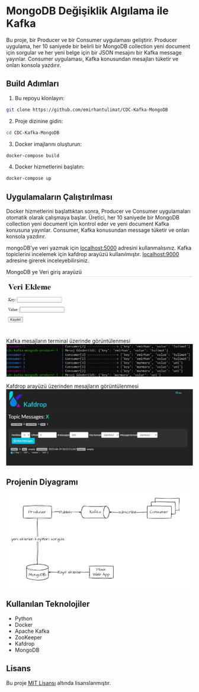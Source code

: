 # MongoDB Değişiklik Algılama ile Kafka

Bu proje, bir Producer ve bir Consumer uygulaması geliştirir. Producer uygulama, her 10 saniyede bir belirli bir MongoDB collection yeni document için sorgular ve her yeni belge için bir JSON mesajını bir Kafka message yayınlar. Consumer uygulaması, Kafka konusundan mesajları tüketir ve onları konsola yazdırır.

## Build Adımları

1. Bu repoyu klonlayın:
```sh
git clone https://github.com/emirhantulimat/CDC-Kafka-MongoDB
```

2. Proje dizinine gidin: 
```sh
cd CDC-Kafka-MongoDB
```

3. Docker imajlarını oluşturun: 
```sh
docker-compose build
```

4. Docker hizmetlerini başlatın:
```sh
docker-compose up
```


## Uygulamaların Çalıştırılması

Docker hizmetlerini başlattıktan sonra, Producer ve Consumer uygulamaları otomatik olarak çalışmaya başlar. Üretici, her 10 saniyede bir MongoDB collection yeni document için kontrol eder ve yeni document Kafka konusuna yayınlar. Consumer, Kafka konusundan message tüketir ve onları konsola yazdırır.

mongoDB'ye veri yazmak için [localhost:5000](localhost:5000) adresini kullanmalısınız.
Kafka topiclerini incelemek için kafdrop arayüzü kullanılmıştır.  [localhost:9000](localhost:9000) adresine girerek inceleyebilirsiniz.

MongoDB ye Veri giriş arayüzü
<img src="./images/img1.jpg" alt="img1">

Kafka mesajların terminal üzerinde görüntülenmesi
<img src="./images/img2.jpg" alt="img2">

Kafdrop arayüzü üzerinden mesajların görüntülenmesi
<img src="./images/img3.jpg" alt="img3">

## Projenin Diyagramı
<img src="./images/img4.jpg" alt="img4">

## Kullanılan Teknolojiler

-   Python
-   Docker
-   Apache Kafka
-   ZooKeeper
-   Kafdrop
-   MongoDB


## Lisans

Bu proje [MIT Lisansı](LICENSE) altında lisanslanmıştır.
